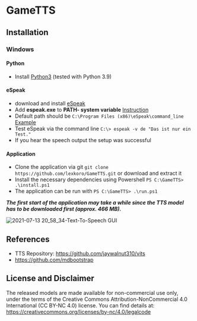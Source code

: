 # GameTTS


## Installation

### Windows
#### Python
- Install [Python3](https://www.python.org/downloads/) (tested with Python 3.9)

#### eSpeak
- download and install [eSpeak](https://sourceforge.net/projects/espeak/files/espeak/espeak-1.48/setup_espeak-1.48.04.exe/download)
- Add **espeak.exe** to **PATH- system variable** [Instruction](https://java.com/en/download/help/path.html)
- Default path should be `C:\Program Files (x86)\eSpeak\command_line` [Example](https://user-images.githubusercontent.com/6319070/125455610-8d303da3-0b4d-474c-98c6-3e93241f920c.png)
- Test eSpeak via the command line `C:\> espeak -v de "Das ist nur ein Test."`
- If you hear the speech output the setup was successful

#### Application
  
- Clone the application via git `git clone https://github.com/lexkoro/GameTTS.git` or download and extract it
- Install the necessary dependencies using Powershell `PS C:\GameTTS> .\install.ps1`
- The application can be run with `PS C:\GameTTS> .\run.ps1`


***The first start of the application may take a while since the TTS model has to be downloaded first (approx. 466 MB).***


![2021-07-13 20_58_34-Text-To-Speech GUI](https://user-images.githubusercontent.com/6319070/125511688-8c2aed42-d8ac-4826-bf57-fb2bfe27f0fb.png)


## References

- TTS Repository: https://github.com/jaywalnut310/vits
- https://github.com/mdbootstrap


## License and Disclaimer

The released models are made available for non-commercial use only, under the terms of the Creative Commons Attribution-NonCommercial 4.0 International (CC BY-NC 4.0) license. You can find details at: https://creativecommons.org/licenses/by-nc/4.0/legalcode
